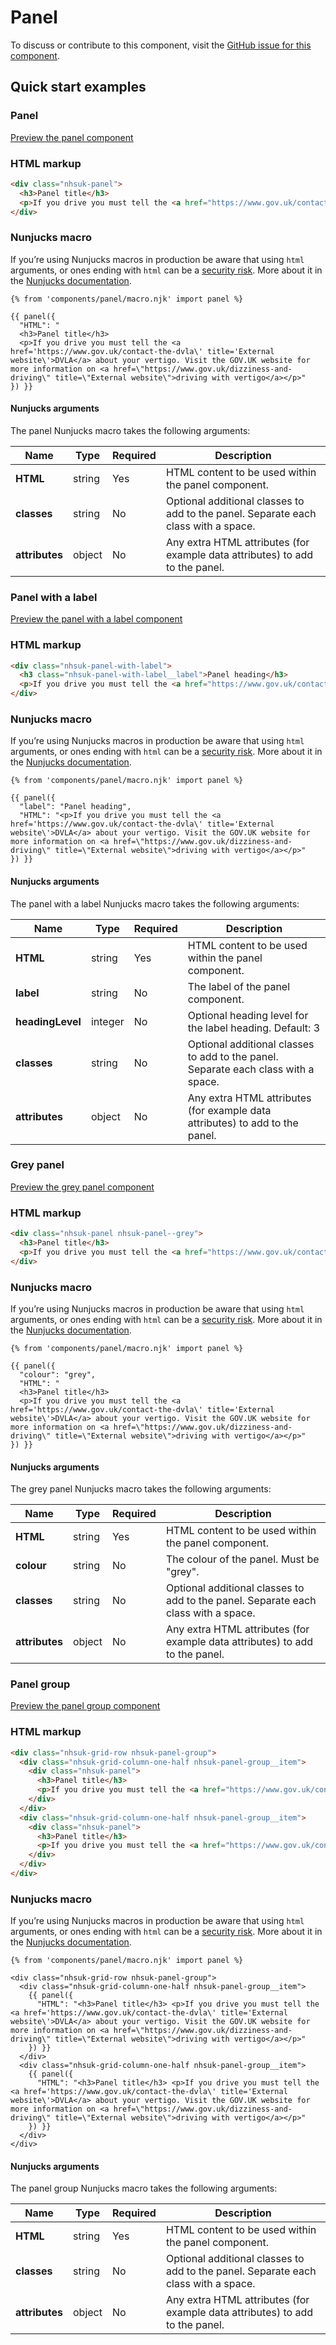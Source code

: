 # Panel

To discuss or contribute to this component, visit the [GitHub issue for this component](https://github.com/nhsuk/nhsuk-frontend/issues/175).

## Quick start examples

### Panel

[Preview the panel component](https://nhsuk.github.io/nhsuk-frontend/components/panel.html)

### HTML markup

```html
<div class="nhsuk-panel">
  <h3>Panel title</h3>
  <p>If you drive you must tell the <a href="https://www.gov.uk/contact-the-dvla" title="External website">DVLA</a> about your vertigo. Visit the GOV.UK website for more information on <a href="https://www.gov.uk/dizziness-and-driving" title="External website">driving with vertigo</a></p>
</div>
```

### Nunjucks macro

If you’re using Nunjucks macros in production be aware that using `html` arguments, or ones ending with `html` can be a [security risk](https://en.wikipedia.org/wiki/Cross-site_scripting). More about it in the [Nunjucks documentation](https://mozilla.github.io/nunjucks/api.html#user-defined-templates-warning).

```
{% from 'components/panel/macro.njk' import panel %}

{{ panel({
  "HTML": "
  <h3>Panel title</h3>
  <p>If you drive you must tell the <a href='https://www.gov.uk/contact-the-dvla\' title='External website\'>DVLA</a> about your vertigo. Visit the GOV.UK website for more information on <a href=\"https://www.gov.uk/dizziness-and-driving\" title=\"External website\">driving with vertigo</a></p>"
}) }}
```

#### Nunjucks arguments

The panel Nunjucks macro takes the following arguments:

| Name                | Type     | Required  | Description  |
| --------------------|----------|-----------|--------------|
| **HTML**            | string   | Yes       | HTML content to be used within the panel component. |
| **classes**         | string   | No        | Optional additional classes to add to the panel. Separate each class with a space. |
| **attributes**      | object   | No        | Any extra HTML attributes (for example data attributes) to add to the panel. |



### Panel with a label

[Preview the panel with a label component](https://nhsuk.github.io/nhsuk-frontend/components/panel-with-label.html)

### HTML markup

```html
<div class="nhsuk-panel-with-label">
  <h3 class="nhsuk-panel-with-label__label">Panel heading</h3>
  <p>If you drive you must tell the <a href="https://www.gov.uk/contact-the-dvla" title="External website">DVLA</a> about your vertigo. Visit the GOV.UK website for more information on <a href="https://www.gov.uk/dizziness-and-driving" title="External website">driving with vertigo</a></p>
</div>
```

### Nunjucks macro

If you’re using Nunjucks macros in production be aware that using `html` arguments, or ones ending with `html` can be a [security risk](https://en.wikipedia.org/wiki/Cross-site_scripting). More about it in the [Nunjucks documentation](https://mozilla.github.io/nunjucks/api.html#user-defined-templates-warning).

```
{% from 'components/panel/macro.njk' import panel %}

{{ panel({
  "label": "Panel heading",
  "HTML": "<p>If you drive you must tell the <a href='https://www.gov.uk/contact-the-dvla\' title='External website\'>DVLA</a> about your vertigo. Visit the GOV.UK website for more information on <a href=\"https://www.gov.uk/dizziness-and-driving\" title=\"External website\">driving with vertigo</a></p>"
}) }}
```

#### Nunjucks arguments

The panel with a label Nunjucks macro takes the following arguments:

| Name                | Type     | Required  | Description  |
| --------------------|----------|-----------|--------------|
| **HTML**            | string   | Yes       | HTML content to be used within the panel component. |
| **label**           | string   | No        | The label of the panel component. |
| **headingLevel**    | integer  | No        | Optional heading level for the label  heading. Default: 3 |
| **classes**         | string   | No        | Optional additional classes to add to the panel. Separate each class with a space. |
| **attributes**      | object   | No        | Any extra HTML attributes (for example data attributes) to add to the panel. |


### Grey panel

[Preview the grey panel component](https://nhsuk.github.io/nhsuk-frontend/components/panel-grey.html)

### HTML markup

```html
<div class="nhsuk-panel nhsuk-panel--grey">
  <h3>Panel title</h3>
  <p>If you drive you must tell the <a href="https://www.gov.uk/contact-the-dvla" title="External website">DVLA</a> about your vertigo. Visit the GOV.UK website for more information on <a href="https://www.gov.uk/dizziness-and-driving" title="External website">driving with vertigo</a></p>
</div>
```

### Nunjucks macro

If you’re using Nunjucks macros in production be aware that using `html` arguments, or ones ending with `html` can be a [security risk](https://en.wikipedia.org/wiki/Cross-site_scripting). More about it in the [Nunjucks documentation](https://mozilla.github.io/nunjucks/api.html#user-defined-templates-warning).

```
{% from 'components/panel/macro.njk' import panel %}

{{ panel({
  "colour": "grey",
  "HTML": "
  <h3>Panel title</h3>
  <p>If you drive you must tell the <a href='https://www.gov.uk/contact-the-dvla\' title='External website\'>DVLA</a> about your vertigo. Visit the GOV.UK website for more information on <a href=\"https://www.gov.uk/dizziness-and-driving\" title=\"External website\">driving with vertigo</a></p>"
}) }}
```

#### Nunjucks arguments

The grey panel Nunjucks macro takes the following arguments:

| Name                | Type     | Required  | Description  |
| --------------------|----------|-----------|--------------|
| **HTML**            | string   | Yes       | HTML content to be used within the panel component. |
| **colour**          | string   | No        | The colour of the panel. Must be "grey". |
| **classes**         | string   | No        | Optional additional classes to add to the panel. Separate each class with a space. |
| **attributes**      | object   | No        | Any extra HTML attributes (for example data attributes) to add to the panel. |


### Panel group

[Preview the panel group component](https://nhsuk.github.io/nhsuk-frontend/components/panel-group.html)

### HTML markup

```html
<div class="nhsuk-grid-row nhsuk-panel-group">
  <div class="nhsuk-grid-column-one-half nhsuk-panel-group__item">
    <div class="nhsuk-panel">
      <h3>Panel title</h3>
      <p>If you drive you must tell the <a href="https://www.gov.uk/contact-the-dvla" title="External website">DVLA</a> about your vertigo. Visit the GOV.UK website for more information on <a href="https://www.gov.uk/dizziness-and-driving" title="External website">driving with vertigo</a></p>
    </div>
  </div>
  <div class="nhsuk-grid-column-one-half nhsuk-panel-group__item">
    <div class="nhsuk-panel">
      <h3>Panel title</h3>
      <p>If you drive you must tell the <a href="https://www.gov.uk/contact-the-dvla" title="External website">DVLA</a> about your vertigo. Visit the GOV.UK website for more information on <a href="https://www.gov.uk/dizziness-and-driving" title="External website">driving with vertigo</a></p>
    </div>
  </div>
</div>
```

### Nunjucks macro

If you’re using Nunjucks macros in production be aware that using `html` arguments, or ones ending with `html` can be a [security risk](https://en.wikipedia.org/wiki/Cross-site_scripting). More about it in the [Nunjucks documentation](https://mozilla.github.io/nunjucks/api.html#user-defined-templates-warning).

```
{% from 'components/panel/macro.njk' import panel %}

<div class="nhsuk-grid-row nhsuk-panel-group">
  <div class="nhsuk-grid-column-one-half nhsuk-panel-group__item">
    {{ panel({
      "HTML": "<h3>Panel title</h3> <p>If you drive you must tell the <a href='https://www.gov.uk/contact-the-dvla\' title='External website\'>DVLA</a> about your vertigo. Visit the GOV.UK website for more information on <a href=\"https://www.gov.uk/dizziness-and-driving\" title=\"External website\">driving with vertigo</a></p>"
    }) }}
  </div>
  <div class="nhsuk-grid-column-one-half nhsuk-panel-group__item">
    {{ panel({
      "HTML": "<h3>Panel title</h3> <p>If you drive you must tell the <a href='https://www.gov.uk/contact-the-dvla\' title='External website\'>DVLA</a> about your vertigo. Visit the GOV.UK website for more information on <a href=\"https://www.gov.uk/dizziness-and-driving\" title=\"External website\">driving with vertigo</a></p>"
    }) }}
  </div>
</div>
```

#### Nunjucks arguments

The panel group Nunjucks macro takes the following arguments:

| Name                | Type     | Required  | Description  |
| --------------------|----------|-----------|--------------|
| **HTML**            | string   | Yes       | HTML content to be used within the panel component. |
| **classes**         | string   | No        | Optional additional classes to add to the panel. Separate each class with a space. |
| **attributes**      | object   | No        | Any extra HTML attributes (for example data attributes) to add to the panel. |
